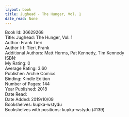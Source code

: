 ```yaml
---
layout: book
title: Jughead - The Hunger, Vol. 1
date_read: None
---
```


Book Id: 36629268<br />
Title: Jughead: The Hunger, Vol. 1<br />
Author: Frank Tieri<br />
Author l-f: Tieri, Frank<br />
Additional Authors: Matt Herms, Pat Kennedy, Tim Kennedy<br />
ISBN: <br />
My Rating: 0<br />
Average Rating: 3.60<br />
Publisher: Archie Comics<br />
Binding: Kindle Edition<br />
Number of Pages: 144<br />
Year Published: 2018<br />
Date Read: <br />
Date Added: 2019/10/09<br />
Bookshelves: kupka-wstydu<br />
Bookshelves with positions: kupka-wstydu (#139)<br />

